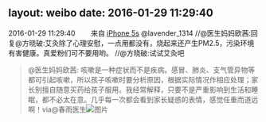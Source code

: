 layout: weibo
date: 2016-01-29 11:29:40
---
<meta name="referrer" content="no-referrer" />

2016-01-29 11:29:40  &nbsp;&nbsp;&nbsp;&nbsp;&nbsp;&nbsp; 来自 <a href="sinaweibo://customweibosource" rel="nofollow">iPhone 5s</a>
@lavender_1314  //@医生妈妈欧茜:回复@方晓破:艾灸除了心理安慰，一点用都没有，烧起来还产生PM2.5，污染环境有害健康。真爱粉们可不要用哟。 //@方晓破:试试艾灸吧
>  @医生妈妈欧茜: 咳嗽是一种症状而不是疾病。感冒、肺炎、支气管异物等都可引起咳嗽，所以孩子咳嗽时要分析原因，根据实际情况作相应处理；家长别擅自随意买药给孩子服用。我经常解释，只要不是严重影响到生活和睡眠，都不必太在意。几乎每一次都会看到家长疑惑的表情，感觉任重而道远啊！via@春雨医生 ​​​
>  ![图片](https://ww2.sinaimg.cn/large/8f026f6agw1f0fc4nb8utj20c817aq84.jpg)
